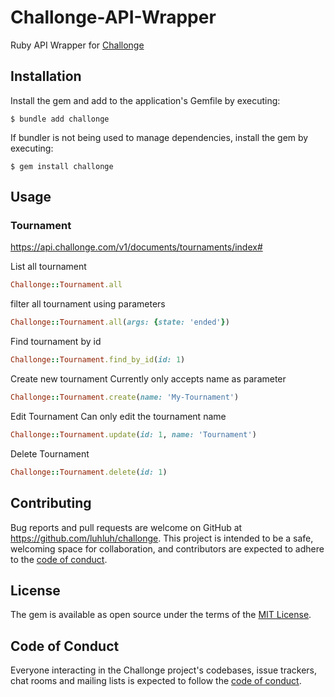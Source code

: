 # Challonge-API-Wrapper

Ruby API Wrapper for [Challonge](https://challonge.com/)

## Installation

Install the gem and add to the application's Gemfile by executing:

    $ bundle add challonge

If bundler is not being used to manage dependencies, install the gem by executing:

    $ gem install challonge

## Usage

### Tournament
https://api.challonge.com/v1/documents/tournaments/index#

List all tournament
```ruby
Challonge::Tournament.all
```
filter all tournament using parameters

```ruby
Challonge::Tournament.all(args: {state: 'ended'})
```

Find tournament by id
```ruby
Challonge::Tournament.find_by_id(id: 1)
```
Create new tournament
Currently only accepts name as parameter
```ruby
Challonge::Tournament.create(name: 'My-Tournament')
```
Edit Tournament
Can only edit the tournament name
```ruby
Challonge::Tournament.update(id: 1, name: 'Tournament')
```
Delete Tournament
```ruby
Challonge::Tournament.delete(id: 1)
```

## Contributing

Bug reports and pull requests are welcome on GitHub at https://github.com/luhluh/challonge. This project is intended to be a safe, welcoming space for collaboration, and contributors are expected to adhere to the [code of conduct](https://github.com/luhluh-17/challonge/blob/main/CODE_OF_CONDUCT.md).

## License

The gem is available as open source under the terms of the [MIT License](https://opensource.org/licenses/MIT).

## Code of Conduct

Everyone interacting in the Challonge project's codebases, issue trackers, chat rooms and mailing lists is expected to follow the [code of conduct](https://github.com/luhluh-17/challonge/blob/main/CODE_OF_CONDUCT.md).
